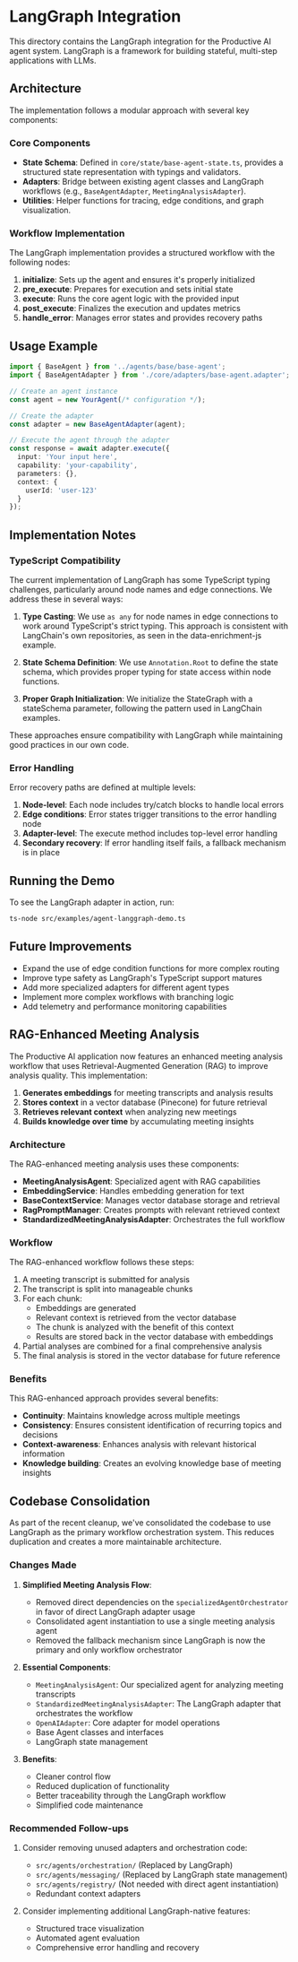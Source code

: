 # LangGraph Integration

This directory contains the LangGraph integration for the Productive AI agent system. LangGraph is a framework for building stateful, multi-step applications with LLMs.

## Architecture

The implementation follows a modular approach with several key components:

### Core Components

- **State Schema**: Defined in `core/state/base-agent-state.ts`, provides a structured state representation with typings and validators.
- **Adapters**: Bridge between existing agent classes and LangGraph workflows (e.g., `BaseAgentAdapter`, `MeetingAnalysisAdapter`).
- **Utilities**: Helper functions for tracing, edge conditions, and graph visualization.

### Workflow Implementation

The LangGraph implementation provides a structured workflow with the following nodes:

1. **initialize**: Sets up the agent and ensures it's properly initialized
2. **pre_execute**: Prepares for execution and sets initial state
3. **execute**: Runs the core agent logic with the provided input
4. **post_execute**: Finalizes the execution and updates metrics
5. **handle_error**: Manages error states and provides recovery paths

## Usage Example

```typescript
import { BaseAgent } from '../agents/base/base-agent';
import { BaseAgentAdapter } from './core/adapters/base-agent.adapter';

// Create an agent instance
const agent = new YourAgent(/* configuration */);

// Create the adapter
const adapter = new BaseAgentAdapter(agent);

// Execute the agent through the adapter
const response = await adapter.execute({
  input: 'Your input here',
  capability: 'your-capability',
  parameters: {},
  context: {
    userId: 'user-123'
  }
});
```

## Implementation Notes

### TypeScript Compatibility

The current implementation of LangGraph has some TypeScript typing challenges, particularly around node names and edge connections. We address these in several ways:

1. **Type Casting**: We use `as any` for node names in edge connections to work around TypeScript's strict typing. This approach is consistent with LangChain's own repositories, as seen in the data-enrichment-js example.

2. **State Schema Definition**: We use `Annotation.Root` to define the state schema, which provides proper typing for state access within node functions.

3. **Proper Graph Initialization**: We initialize the StateGraph with a stateSchema parameter, following the pattern used in LangChain examples.

These approaches ensure compatibility with LangGraph while maintaining good practices in our own code.

### Error Handling

Error recovery paths are defined at multiple levels:

1. **Node-level**: Each node includes try/catch blocks to handle local errors
2. **Edge conditions**: Error states trigger transitions to the error handling node
3. **Adapter-level**: The execute method includes top-level error handling
4. **Secondary recovery**: If error handling itself fails, a fallback mechanism is in place

## Running the Demo

To see the LangGraph adapter in action, run:

```bash
ts-node src/examples/agent-langgraph-demo.ts
```

## Future Improvements

- Expand the use of edge condition functions for more complex routing
- Improve type safety as LangGraph's TypeScript support matures
- Add more specialized adapters for different agent types
- Implement more complex workflows with branching logic
- Add telemetry and performance monitoring capabilities

## RAG-Enhanced Meeting Analysis

The Productive AI application now features an enhanced meeting analysis workflow that uses Retrieval-Augmented Generation (RAG) to improve analysis quality. This implementation:

1. **Generates embeddings** for meeting transcripts and analysis results
2. **Stores context** in a vector database (Pinecone) for future retrieval 
3. **Retrieves relevant context** when analyzing new meetings
4. **Builds knowledge over time** by accumulating meeting insights

### Architecture

The RAG-enhanced meeting analysis uses these components:

- **MeetingAnalysisAgent**: Specialized agent with RAG capabilities
- **EmbeddingService**: Handles embedding generation for text
- **BaseContextService**: Manages vector database storage and retrieval
- **RagPromptManager**: Creates prompts with relevant retrieved context
- **StandardizedMeetingAnalysisAdapter**: Orchestrates the full workflow

### Workflow

The RAG-enhanced workflow follows these steps:

1. A meeting transcript is submitted for analysis
2. The transcript is split into manageable chunks
3. For each chunk:
   - Embeddings are generated
   - Relevant context is retrieved from the vector database
   - The chunk is analyzed with the benefit of this context
   - Results are stored back in the vector database with embeddings
4. Partial analyses are combined for a final comprehensive analysis
5. The final analysis is stored in the vector database for future reference

### Benefits

This RAG-enhanced approach provides several benefits:

- **Continuity**: Maintains knowledge across multiple meetings
- **Consistency**: Ensures consistent identification of recurring topics and decisions
- **Context-awareness**: Enhances analysis with relevant historical information
- **Knowledge building**: Creates an evolving knowledge base of meeting insights

## Codebase Consolidation

As part of the recent cleanup, we've consolidated the codebase to use LangGraph as the primary workflow orchestration system. This reduces duplication and creates a more maintainable architecture.

### Changes Made

1. **Simplified Meeting Analysis Flow**: 
   - Removed direct dependencies on the `specializedAgentOrchestrator` in favor of direct LangGraph adapter usage
   - Consolidated agent instantiation to use a single meeting analysis agent
   - Removed the fallback mechanism since LangGraph is now the primary and only workflow orchestrator

2. **Essential Components**:
   - `MeetingAnalysisAgent`: Our specialized agent for analyzing meeting transcripts
   - `StandardizedMeetingAnalysisAdapter`: The LangGraph adapter that orchestrates the workflow
   - `OpenAIAdapter`: Core adapter for model operations
   - Base Agent classes and interfaces
   - LangGraph state management

3. **Benefits**:
   - Cleaner control flow
   - Reduced duplication of functionality
   - Better traceability through the LangGraph workflow
   - Simplified code maintenance

### Recommended Follow-ups

1. Consider removing unused adapters and orchestration code:
   - `src/agents/orchestration/` (Replaced by LangGraph)
   - `src/agents/messaging/` (Replaced by LangGraph state management)
   - `src/agents/registry/` (Not needed with direct agent instantiation)
   - Redundant context adapters

2. Consider implementing additional LangGraph-native features:
   - Structured trace visualization
   - Automated agent evaluation
   - Comprehensive error handling and recovery 